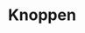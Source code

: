 ---
layout   : default
permalink: design/ui-style-guide/knoppen/
published: true
# Custom Page Variables
# ─────────────────────
title: Knoppen
---